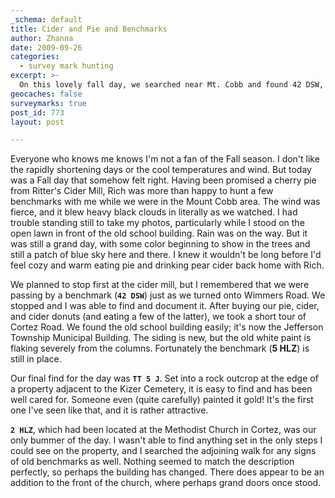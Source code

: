 ```yaml
---
_schema: default
title: Cider and Pie and Benchmarks
author: Zhanna
date: 2009-09-26
categories:
  - survey mark hunting
excerpt: >- 
  On this lovely fall day, we searched near Mt. Cobb and found 42 DSW, 5 HLZ, and TT 5 J.  We looked for 2 HLZ without any luck.
geocaches: false
surveymarks: true
post_id: 773
layout: post    

---
```


Everyone who knows me knows I'm not a fan of the Fall season.  I don't like the rapidly shortening days or the cool temperatures and wind.  But today was a Fall day that somehow felt right.  Having been promised a cherry pie from Ritter's Cider Mill, Rich was more than happy to hunt a few benchmarks with me while we were in the Mount Cobb area.  The wind was fierce, and it blew heavy black clouds in literally as we watched.  I had trouble standing still to take my photos, particularly while I stood on the open lawn in front of the old school building.  Rain was on the way.  But it was still a grand day, with some color beginning to show in the trees and still a patch of blue sky here and there.  I knew it wouldn't be long before I'd feel cozy and warm eating pie and drinking pear cider back home with Rich.  

We planned to stop first at the cider mill, but I remembered that we were passing by a benchmark (**`42 DSW`**) just as we turned onto Wimmers Road.  We stopped and I was able to find and document it.  After buying our pie, cider, and cider donuts (and eating a few of the latter), we took a short tour of Cortez Road.  We found the old school building easily; it's now the Jefferson Township Municipal Building.  The siding is new, but the old white paint is flaking severely from the columns.  Fortunately the benchmark (**5 HLZ**) is still in place.  

Our final find for the day was **`TT 5 J`**.  Set into a rock outcrop at the edge of a property adjacent to the Kizer Cemetery, it is easy to find and has been well cared for.  Someone even (quite carefully) painted it gold!  It's the first one I've seen like that, and it is rather attractive.

**`2 HLZ`**, which had been located at the Methodist Church in Cortez, was our only bummer of the day.  I wasn't able to find anything set in the only steps I could see on the property, and I searched the adjoining walk for any signs of old benchmarks as well.  Nothing seemed to match the description perfectly, so perhaps the building has changed.  There does appear to be an addition to the front of the church, where perhaps grand doors once stood.  

